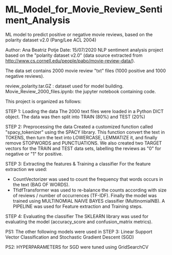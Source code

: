# ML_Model_for_Movie_Review_Sentiment_Analysis
ML model to predict positive or negative movie reviews, based on the polarity dataset v2.0 (Pang/Lee ACL 2004)

Author: Ana Beatriz Potje
Date: 15/07/2020
NLP sentiment analysis project based on the "polarity dataset v2.0" (data source extracted from http://www.cs.cornell.edu/people/pabo/movie-review-data/).

The data set contains 2000 movie review "txt" files (1000 positive and 1000 negative reviews).

review_polarity.tar.GZ : dataset used for model building.
Movie_Review_2000_files.ipynb: the jupyter notebook containing code.

This project is organized as follows:

STEP 1: Loading the data
The 2000 text files were loaded in a Python DICT object. 
The data was then split into TRAIN (80%) and TEST (20%)

STEP 2: Preprocessing the data
Created a customized function called "spacy_tokenizer" using the SPACY library. This function convert the text in TOKENS, then turn the text into LOWERCASE, LEMMATIZE it, and finally remove STOPWORDS and PUNCTUATIONS. We also created two TARGET vectors for the TRAIN and TEST data sets, labelling the reviews as "0" for negative or "1" for positive.

STEP 3: Extracting the features & Training a classifier
For the feature extraction we used:
   - CountVectorizer was used to count the frequency that words occurs in the text (BAG OF WORDS).
   - TfidfTransformer was used to re-balance the counts according with size of reviews / number of occurrences (TF-IDF).
Finally the model was trained using MULTINOMIAL NAIVE BAYES classifier (MultinomialNB).
A PIPELINE was used for Feature extraction and Training steps.

STEP 4: Evaluating the classifier
The SKLEARN library was used for evaluating the model (accuracy_score and confusion_matrix metrics).

PS1: The other following models were used in STEP 3:
     Linear Support Vector Classification and 
     Stochastic Gradient Descent (SGD)

PS2: HYPERPARAMETERS for SGD were tuned using GridSearchCV
